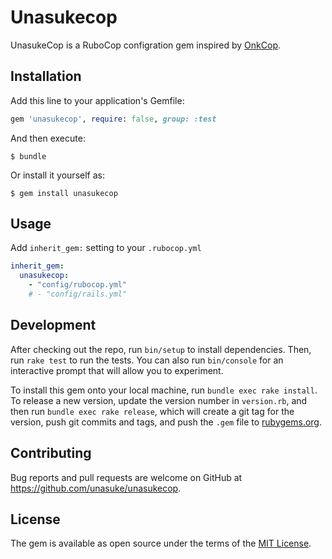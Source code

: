 # Unasukecop

UnasukeCop is a RuboCop configration gem inspired by [OnkCop](https://github.com/onk/onkcop).


## Installation

Add this line to your application's Gemfile:

```ruby
gem 'unasukecop', require: false, group: :test
```

And then execute:

    $ bundle

Or install it yourself as:

    $ gem install unasukecop

## Usage

Add `inherit_gem:` setting to your `.rubocop.yml`

```yaml
inherit_gem:
  unasukecop:
    - "config/rubocop.yml"
    # - "config/rails.yml"
```

## Development

After checking out the repo, run `bin/setup` to install dependencies. Then, run `rake test` to run the tests. You can also run `bin/console` for an interactive prompt that will allow you to experiment.

To install this gem onto your local machine, run `bundle exec rake install`. To release a new version, update the version number in `version.rb`, and then run `bundle exec rake release`, which will create a git tag for the version, push git commits and tags, and push the `.gem` file to [rubygems.org](https://rubygems.org).

## Contributing

Bug reports and pull requests are welcome on GitHub at https://github.com/unasuke/unasukecop.


## License

The gem is available as open source under the terms of the [MIT License](http://opensource.org/licenses/MIT).

